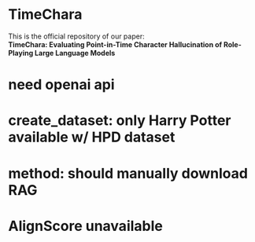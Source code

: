 # TimeChara

This is the official repository of our paper:<br>
<b>TimeChara: Evaluating Point-in-Time Character Hallucination of Role-Playing Large Language Models</b>

# need openai api
# create_dataset: only Harry Potter available w/ HPD dataset
# method: should manually download RAG
# AlignScore unavailable